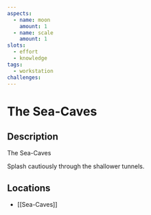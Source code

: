 ```yaml
---
aspects: 
  - name: moon
    amount: 1
  - name: scale
    amount: 1
slots:
  - effort
  - knowledge
tags:
  - workstation
challenges: 
---
```


# The Sea-Caves

## Description
The Sea-Caves

Splash cautiously through the shallower tunnels.
## Locations
- [[Sea-Caves]]